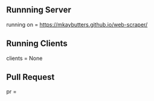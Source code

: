 ## Runnning Server

running on = https://mkaybutters.github.io/web-scraper/

## Running Clients

clients = None


## Pull Request 

pr = 
